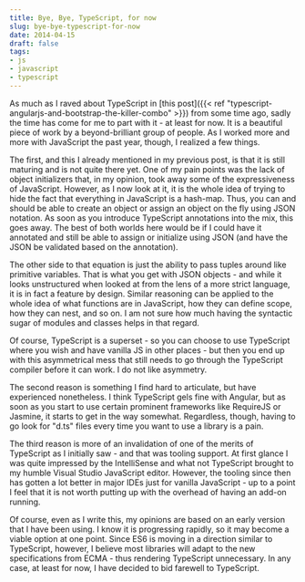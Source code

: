 ```yaml
---
title: Bye, Bye, TypeScript, for now
slug: bye-bye-typescript-for-now
date: 2014-04-15
draft: false
tags:
- js
- javascript
- typescript
---
```

As much as I raved about TypeScript in [this post]({{< ref "typescript-angularjs-and-bootstrap-the-killer-combo" >}}) from some time ago, sadly the time has come for me to part with it - at least for now. It is a beautiful piece of work by a beyond-brilliant group of people. As I worked more and more with JavaScript the past year, though, I realized a few things.

The first, and this I already mentioned in my previous post, is that it is still maturing and is not quite there yet. One of my pain points was the lack of object initializers that, in my opinion, took away some of the expressiveness of JavaScript. However, as I now look at it, it is the whole idea of trying to hide the fact that everything in JavaScript is a hash-map. Thus, you can and should be able to create an object or assign an object on the fly using JSON notation. As soon as you introduce TypeScript annotations into the mix, this goes away. The best of both worlds here would be if I could have it annotated and still be able to assign or initialize using JSON (and have the JSON be validated based on the annotation).

The other side to that equation is just the ability to pass tuples around like primitive variables. That is what you get with JSON objects - and while it looks unstructured when looked at from the lens of a more strict language, it is in fact a feature by design. Similar reasoning can be applied to the whole idea of what functions are in JavaScript, how they can define scope, how they can nest, and so on. I am not sure how much having the syntactic sugar of modules and classes helps in that regard.

Of course, TypeScript is a superset - so you can choose to use TypeScript where you wish and have vanilla JS in other places - but then you end up with this asymmetrical mess that still needs to go through the TypeScript compiler before it can work. I do not like asymmetry.

The second reason is something I find hard to articulate, but have experienced nonetheless. I think TypeScript gels fine with Angular, but as soon as you start to use certain prominent frameworks like RequireJS or Jasmine, it starts to get in the way somewhat. Regardless, though, having to go look for "d.ts" files every time you want to use a library is a pain.

The third reason is more of an invalidation of one of the merits of TypeScript as I initially saw - and that was tooling support. At first glance I was quite impressed by the IntelliSense and what not TypeScript brought to my humble Visual Studio JavaScript editor. However, the tooling since then has gotten a lot better in major IDEs just for vanilla JavaScript - up to a point I feel that it is not worth putting up with the overhead of having an add-on running.

Of course, even as I write this, my opinions are based on an early version that I have been using. I know it is progressing rapidly, so it may become a viable option at one point. Since ES6 is moving in a direction similar to TypeScript, however, I believe most libraries will adapt to the new specifications from ECMA - thus rendering TypeScript unnecessary. In any case, at least for now, I have decided to bid farewell to TypeScript.